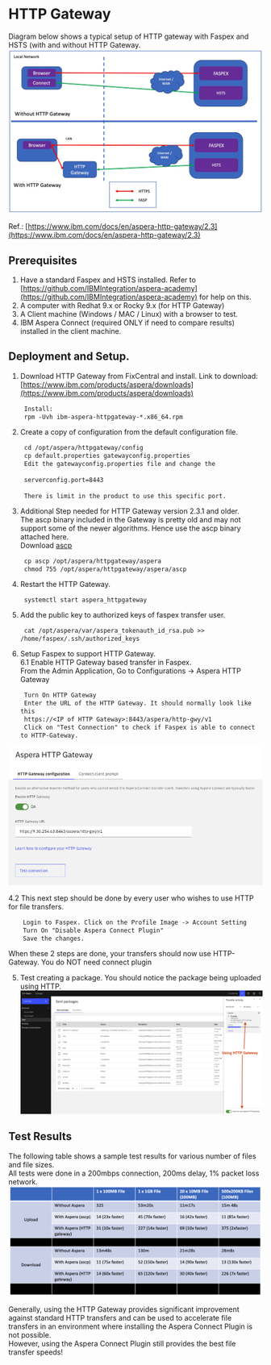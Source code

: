 # HTTP Gateway

Diagram below shows a typical setup of HTTP gateway with Faspex and HSTS (with and without HTTP Gateway.   
![](images/image2.jpg)   

Ref.: [https://www.ibm.com/docs/en/aspera-http-gateway/2.3](https://www.ibm.com/docs/en/aspera-http-gateway/2.3)   

## Prerequisites
1. Have a standard Faspex and HSTS installed. Refer to [https://github.com/IBMIntegration/aspera-academy](https://github.com/IBMIntegration/aspera-academy) for help on this.   
2. A computer with Redhat 9.x or Rocky 9.x (for HTTP Gateway)
3. A Client machine (Windows / MAC / Linux) with a browser to test. 
4. IBM Aspera Connect (required ONLY if need to compare results) installed in the client machine. 


## Deployment and Setup.  

1. Download HTTP Gateway from FixCentral and install. Link to download: [https://www.ibm.com/products/aspera/downloads](https://www.ibm.com/products/aspera/downloads)   

        Install:
        rpm -Uvh ibm-aspera-httpgateway-*.x86_64.rpm   


2. Create a copy of configuration from the default configuration file.    


        cd /opt/aspera/httpgateway/config
        cp default.properties gatewayconfig.properties     
        Edit the gatewayconfig.properties file and change the 
        
        serverconfig.port=8443

        There is limit in the product to use this specific port.   

3. Additional Step needed for HTTP Gateway version 2.3.1 and older.   
        The ascp binary included in the Gateway is pretty old and may not support some of the newer algorithms. Hence use the ascp binary attached here.   
        Download [ascp](./ascp)      

        cp ascp /opt/aspera/httpgateway/aspera
        chmod 755 /opt/aspera/httpgateway/aspera/ascp


4. Restart the HTTP Gateway.  

        systemctl start aspera_httpgateway  

5. Add the public key to authorized keys of faspex transfer user. 

        cat /opt/aspera/var/aspera_tokenauth_id_rsa.pub >> /home/faspex/.ssh/authorized_keys         
        

6. Setup Faspex to support HTTP Gateway.  
6.1		Enable HTTP Gateway based transfer in Faspex.    
        From the Admin Application, Go to Configurations -> Aspera HTTP Gateway 

        Turn On HTTP Gateway
        Enter the URL of the HTTP Gateway. It should normally look like this
        https://<IP of HTTP Gateway>:8443/aspera/http-gwy/v1    
        Click on "Test Connection" to check if Faspex is able to connect to HTTP-Gateway.   


![](images/image6.jpg)



4.2	This next step should be done by every user who wishes to use HTTP for file transfers.    

        Login to Faspex. Click on the Profile Image -> Account Setting
        Turn On "Disable Aspera Connect Plugin"    
        Save the changes.   

When these 2 steps are done, your transfers should now use HTTP-Gateway. You do NOT need connect plugin 

5. Test creating a package. You should notice the package being uploaded using HTTP.    
![](images/image7.jpg)


## Test Results
The following table shows a sample test results for various number of files and file sizes.  
All tests were done in a 200mbps connection, 200ms delay, 1% packet loss network.   
![](images/image5.jpg)

Generally, using the HTTP Gateway provides significant improvement against standard HTTP transfers and can be used to accelerate file transfers in an environment where installing the Aspera Connect Plugin is not possible.   
However, using the Aspera Connect Plugin still provides the best file transfer speeds!  





